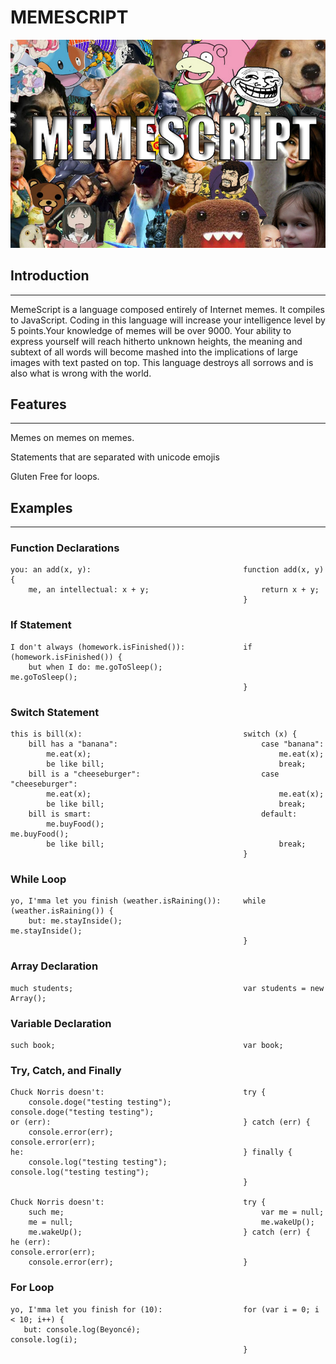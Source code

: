 ﻿# MEMESCRIPT

<img src="memescript.jpg/">

## Introduction
---
MemeScript is a language composed entirely of Internet memes. It compiles to JavaScript. Coding in this language will increase your intelligence level by 5 points.Your knowledge of memes will be over 9000. Your ability to express yourself will reach hitherto unknown heights, the meaning and subtext of all words will become mashed into the implications of large images with text pasted on top. This language destroys all sorrows and is also what is wrong with the world.

## Features
---
Memes on memes on memes.

Statements that are separated with unicode emojis

Gluten Free for loops.



## Examples
---

### Function Declarations
```
you: an add(x, y):                                  function add(x, y) {
    me, an intellectual: x + y;                         return x + y;
                                                    }
```

### If Statement
```
I don't always (homework.isFinished()):             if (homework.isFinished()) {
    but when I do: me.goToSleep();                      me.goToSleep(); 
                                                    }
```

### Switch Statement
```
this is bill(x):                                    switch (x) {
    bill has a "banana":                                case "banana":
        me.eat(x);                                          me.eat(x);
        be like bill;                                       break; 
    bill is a "cheeseburger":                           case "cheeseburger":
        me.eat(x);                                          me.eat(x); 
        be like bill;                                       break;
    bill is smart:                                      default:
        me.buyFood();                                       me.buyFood();
        be like bill;                                       break;
                                                    }
```

### While Loop
```
yo, I'mma let you finish (weather.isRaining()):     while (weather.isRaining()) { 
    but: me.stayInside();                               me.stayInside();
                                                    }
```

### Array Declaration
```
much students;                                      var students = new Array();
```

### Variable Declaration
```
such book;                                          var book;
```

### Try, Catch, and Finally
```
Chuck Norris doesn't:                               try {
    console.doge("testing testing");                    console.doge("testing testing");
or (err):                                           } catch (err) {
    console.error(err);                                 console.error(err);
he:                                                 } finally {
    console.log("testing testing");                     console.log("testing testing");
                                                    }

Chuck Norris doesn't:                               try {
    such me;                                            var me = null;
    me = null;                                          me.wakeUp();  
    me.wakeUp();                                    } catch (err) {
he (err):                                               console.error(err); 
    console.error(err);                             }
```

### For Loop
```
yo, I'mma let you finish for (10):                  for (var i = 0; i < 10; i++) {
   but: console.log(Beyoncé);                           console.log(i);
                                                    }
```
